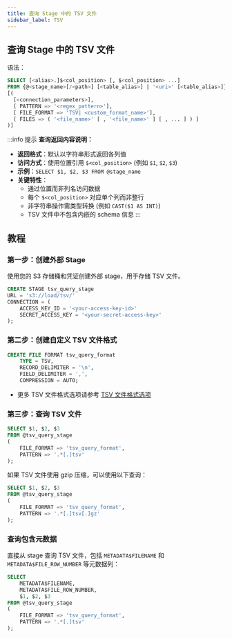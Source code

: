 ```yaml
---
title: 查询 Stage 中的 TSV 文件
sidebar_label: TSV
---
```


## 查询 Stage 中的 TSV 文件

语法：
```sql
SELECT [<alias>.]$<col_position> [, $<col_position> ...] 
FROM {@<stage_name>[/<path>] [<table_alias>] | '<uri>' [<table_alias>]} 
[( 
  [<connection_parameters>],
  [ PATTERN => '<regex_pattern>'],
  [ FILE_FORMAT => 'TSV| <custom_format_name>'],
  [ FILES => ( '<file_name>' [ , '<file_name>' ] [ , ... ] ) ]
)]
```


:::info 提示
**查询返回内容说明：**

* **返回格式**：默认以字符串形式返回各列值
* **访问方式**：使用位置引用 `$<col_position>` (例如 `$1`, `$2`, `$3`)
* **示例**：`SELECT $1, $2, $3 FROM @stage_name`
* **关键特性**：
  * 通过位置而非列名访问数据
  * 每个 `$<col_position>` 对应单个列而非整行
  * 非字符串操作需类型转换 (例如 `CAST($1 AS INT)`)
  * TSV 文件中不包含内嵌的 schema 信息
:::

## 教程

### 第一步：创建外部 Stage

使用您的 S3 存储桶和凭证创建外部 stage，用于存储 TSV 文件。
```sql
CREATE STAGE tsv_query_stage 
URL = 's3://load/tsv/' 
CONNECTION = (
    ACCESS_KEY_ID = '<your-access-key-id>' 
    SECRET_ACCESS_KEY = '<your-secret-access-key>'
);
```

### 第二步：创建自定义 TSV 文件格式

```sql
CREATE FILE FORMAT tsv_query_format 
    TYPE = TSV,
    RECORD_DELIMITER = '\n',
    FIELD_DELIMITER = ',',
    COMPRESSION = AUTO;
```

- 更多 TSV 文件格式选项请参考 [TSV 文件格式选项](/sql/sql-reference/file-format-options#tsv-options)

### 第三步：查询 TSV 文件

```sql
SELECT $1, $2, $3
FROM @tsv_query_stage
(
    FILE_FORMAT => 'tsv_query_format',
    PATTERN => '.*[.]tsv'
);
```

如果 TSV 文件使用 gzip 压缩，可以使用以下查询：

```sql
SELECT $1, $2, $3
FROM @tsv_query_stage
(
    FILE_FORMAT => 'tsv_query_format',
    PATTERN => '.*[.]tsv[.]gz'
);
```

### 查询包含元数据

直接从 stage 查询 TSV 文件，包括 `METADATA$FILENAME` 和 `METADATA$FILE_ROW_NUMBER` 等元数据列：

```sql
SELECT
    METADATA$FILENAME,
    METADATA$FILE_ROW_NUMBER,
    $1, $2, $3
FROM @tsv_query_stage
(
    FILE_FORMAT => 'tsv_query_format',
    PATTERN => '.*[.]tsv'
);
```